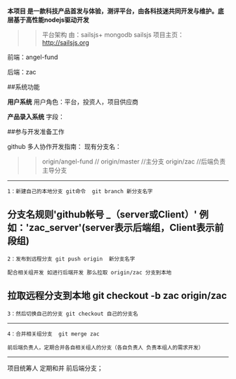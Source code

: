 **本项目 是一款科技产品首发与体验，测评平台，由各科技迷共同开发与维护。底层基于高性能nodejs驱动开发**
>>平台架构 由：sailsjs+ mongodb 
	sailsjs 项目主页：http://sailsjs.org


前端：angel-fund

后端：zac

##系统功能

**用户系统**
用户角色：平台，投资人，项目供应商

**产品录入系统**
字段：

##参与开发准备工作

github 多人协作开发指南：
现有分支名：

>>origin/angel-fund //
  origin/master	//主分支
  origin/zac   //后端负责主导分支
-------
	1：新建自己的本地分支 git命令  git branch 新分支名字 
 分支名规则'github帐号  _（server或Client）' 例如：'zac_server'(server表示后端组，Client表示前段组)
--------
	2：发布到远程分支 git push origin  新分支名字
	
	配合相关组开发 如进行后端开发 那么拉取 origin/zac 分支到本地
拉取远程分支到本地 git checkout  -b zac origin/zac
------------
	3：然后切换自己的分支 git checkout 自己的分支名
------------	
	4：合并相关组分支  git merge zac

	前后端负责人，定期合并各自相关组人的分支（各自负责人 负责本组人的需求开发）
---------------
项目统筹人 定期和并 前后端分支；








